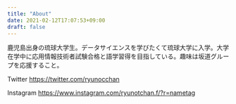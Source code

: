 ```yaml
---
title: "About"
date: 2021-02-12T17:07:53+09:00
draft: false
---
```


鹿児島出身の琉球大学生。データサイエンスを学びたくて琉球大学に入学。大学在学中に応用情報技術者試験合格と語学習得を目指している。趣味は坂道グループを応援すること。

Twitter https://twitter.com/ryunocchan

Instagram https://www.instagram.com/ryunotchan.f/?r=nametag